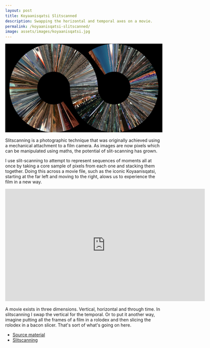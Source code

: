 ```yaml
---
layout: post
title: Koyaanisqatsi Slitscanned
description: Swapping the horizontal and temporal axes on a movie.
permalink: /koyaanisqatsi-slitscanned/
image: assets/images/koyaanisqatsi.jpg
---
```


![](/assets/images/koyaanisqatsi.jpg)

Slitscanning is a photographic technique that was originally achieved using a mechanical attachment to a film camera. As images are now pixels which can be manipulated using maths, the potential of slit-scanning has grown. 

I use slit-scanning to attempt to represent sequences of moments all at once by taking a core sample of pixels from each one and stacking them together. Doing this across a movie file, such as the iconic Koyaanisqatsi, starting at the far left and moving to the right, alows us to experience the film in a new way. 

<iframe src="https://player.vimeo.com/video/165126256?byline=0&portrait=0" width="640" height="360" frameborder="0" webkitallowfullscreen mozallowfullscreen allowfullscreen></iframe>

A movie exists in three dimensions. Vertical, horizontal and through time. In slitscanning I swap the vertical for the temporal. Or to put it another way, imagine putting all the frames of a film in a rolodex and then slicing the rolodex in a bacon slicer. That's sort of what's going on here.

- [Source material](http://en.wikipedia.org/wiki/Koyaanisqatsi)
- [Slitscanning](http://flong.com/texts/lists/slit_scan/)


